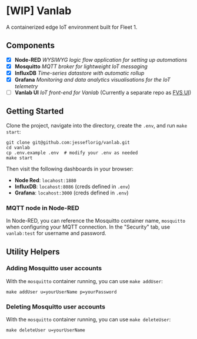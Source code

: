 # [WIP] Vanlab
A containerized edge IoT environment built for Fleet 1.

## Components

- [x] __Node-RED__ _WYSIWYG logic flow application for setting up automations_
- [x] __Mosquitto__ _MQTT broker for lightweight IoT messaging_
- [x] __InfluxDB__ _Time-series datastore with automatic rollup_
- [x] __Grafana__ _Monitoring and data analytics visualisations for the IoT telemetry_
- [ ] __Vanlab UI__ _IoT front-end for Vanlab_ (Currently a separate repo as [FVS UI](https://github.com/jesseflorig/fvs-ui))

## Getting Started
Clone the project, navigate into the directory, create the `.env`, and run `make start`:
```
git clone git@github.com:jesseflorig/vanlab.git
cd vanlab
cp .env.example .env  # modify your .env as needed
make start
```
Then visit the following dashboards in your browser:
- __Node Red__: `locahost:1880`
- __InfluxDB__: `locahost:8086` (creds defined in `.env`)
- __Grafana__: `locahost:3000` (creds defined in `.env`)

### MQTT node in Node-RED
In Node-RED, you can reference the Mosquitto container name, `mosquitto` when configuring your MQTT connection. In the "Security" tab, use `vanlab:test` for username and password.

## Utility Helpers

### Adding Mosquitto user accounts
With the `mosquitto` container running, you can use `make addUser`:
```
make addUser u=yourUserName p=yourPassword
```

### Deleting Mosquitto user accounts
With the `mosquitto` container running, you can use `make deleteUser`:
```
make deleteUser u=yourUserName
```
